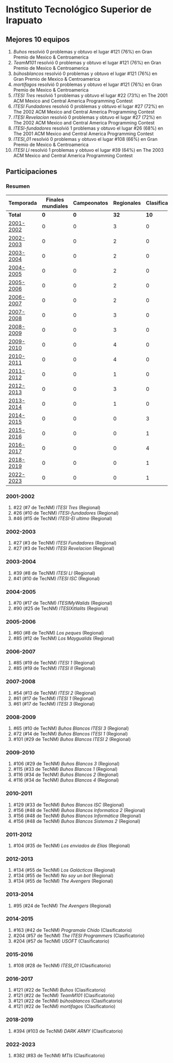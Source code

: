 # Instituto Tecnológico Superior de Irapuato

## Mejores 10 equipos

1. _Buhos_ resolvió 0 problemas y obtuvo el lugar #121 (76%) en Gran Premio de Mexico & Centroamerica
1. _TeamM101_ resolvió 0 problemas y obtuvo el lugar #121 (76%) en Gran Premio de Mexico & Centroamerica
1. _búhosblancos_ resolvió 0 problemas y obtuvo el lugar #121 (76%) en Gran Premio de Mexico & Centroamerica
1. _mortifagos_ resolvió 0 problemas y obtuvo el lugar #121 (76%) en Gran Premio de Mexico & Centroamerica
1. _ITESI Tres_ resolvió 1 problemas y obtuvo el lugar #22 (73%) en The 2001 ACM Mexico and Central America Programming Contest
1. _ITESI Fundadores_ resolvió 0 problemas y obtuvo el lugar #27 (72%) en The 2002 ACM Mexico and Central America Programming Contest
1. _ITESI Revelacion_ resolvió 0 problemas y obtuvo el lugar #27 (72%) en The 2002 ACM Mexico and Central America Programming Contest
1. _ITESI-fundadores_ resolvió 1 problemas y obtuvo el lugar #26 (68%) en The 2001 ACM Mexico and Central America Programming Contest
1. _ITESI_01_ resolvió 0 problemas y obtuvo el lugar #108 (66%) en Gran Premio de Mexico & Centroamerica
1. _ITESI LI_ resolvió 1 problemas y obtuvo el lugar #39 (64%) en The 2003 ACM Mexico and Central America Programming Contest

## Participaciones

### Resumen

| Temporada | Finales mundiales | Campeonatos | Regionales | Clasificatorios | Equipos |
| --- | --- | --- | --- | --- | --- |
| **Total** | **0** | **0** | **32** | **10** | **42** |
| [2001-2002](#2001-2002) | 0 | 0 | 3 | 0 | 3 |
| [2002-2003](#2002-2003) | 0 | 0 | 2 | 0 | 2 |
| [2003-2004](#2003-2004) | 0 | 0 | 2 | 0 | 2 |
| [2004-2005](#2004-2005) | 0 | 0 | 2 | 0 | 2 |
| [2005-2006](#2005-2006) | 0 | 0 | 2 | 0 | 2 |
| [2006-2007](#2006-2007) | 0 | 0 | 2 | 0 | 2 |
| [2007-2008](#2007-2008) | 0 | 0 | 3 | 0 | 3 |
| [2008-2009](#2008-2009) | 0 | 0 | 3 | 0 | 3 |
| [2009-2010](#2009-2010) | 0 | 0 | 4 | 0 | 4 |
| [2010-2011](#2010-2011) | 0 | 0 | 4 | 0 | 4 |
| [2011-2012](#2011-2012) | 0 | 0 | 1 | 0 | 1 |
| [2012-2013](#2012-2013) | 0 | 0 | 3 | 0 | 3 |
| [2013-2014](#2013-2014) | 0 | 0 | 1 | 0 | 1 |
| [2014-2015](#2014-2015) | 0 | 0 | 0 | 3 | 3 |
| [2015-2016](#2015-2016) | 0 | 0 | 0 | 1 | 1 |
| [2016-2017](#2016-2017) | 0 | 0 | 0 | 4 | 4 |
| [2018-2019](#2018-2019) | 0 | 0 | 0 | 1 | 1 |
| [2022-2023](#2022-2023) | 0 | 0 | 0 | 1 | 1 |

### 2001-2002

1. #22 (#7 de TecNM) _ITESI Tres_ (Regional)
1. #26 (#10 de TecNM) _ITESI-fundadores_ (Regional)
1. #46 (#15 de TecNM) _ITESI-El ultimo_ (Regional)

### 2002-2003

1. #27 (#3 de TecNM) _ITESI Fundadores_ (Regional)
1. #27 (#3 de TecNM) _ITESI Revelacion_ (Regional)

### 2003-2004

1. #39 (#8 de TecNM) _ITESI LI_ (Regional)
1. #41 (#10 de TecNM) _ITESI ISC_ (Regional)

### 2004-2005

1. #70 (#17 de TecNM) _ITESIMyWalids_ (Regional)
1. #90 (#25 de TecNM) _ITESIXitlalits_ (Regional)

### 2005-2006

1. #60 (#8 de TecNM) _Los peques_ (Regional)
1. #85 (#12 de TecNM) _Los Maygualids_ (Regional)

### 2006-2007

1. #85 (#19 de TecNM) _ITESI 1_ (Regional)
1. #85 (#19 de TecNM) _ITESI II_ (Regional)

### 2007-2008

1. #54 (#13 de TecNM) _ITESI 2_ (Regional)
1. #61 (#17 de TecNM) _ITESI 1_ (Regional)
1. #61 (#17 de TecNM) _ITESI 3_ (Regional)

### 2008-2009

1. #65 (#10 de TecNM) _Buhos Blancos ITESI 3_ (Regional)
1. #72 (#14 de TecNM) _Buhos Blancos ITESI 1_ (Regional)
1. #101 (#29 de TecNM) _Buhos Blancos ITESI 2_ (Regional)

### 2009-2010

1. #106 (#29 de TecNM) _Buhos Blancos 3_ (Regional)
1. #115 (#33 de TecNM) _Buhos Blancos 1_ (Regional)
1. #116 (#34 de TecNM) _Buhos Blancos 2_ (Regional)
1. #116 (#34 de TecNM) _Buhos Blancos 4_ (Regional)

### 2010-2011

1. #129 (#33 de TecNM) _Buhos Blancos ISC_ (Regional)
1. #156 (#48 de TecNM) _Buhos Blancos Informatica 2_ (Regional)
1. #156 (#48 de TecNM) _Buhos Blancos Informática_ (Regional)
1. #156 (#48 de TecNM) _Buhos Blancos Sistemas 2_ (Regional)

### 2011-2012

1. #104 (#35 de TecNM) _Los enviados de Elias_ (Regional)

### 2012-2013

1. #134 (#55 de TecNM) _Los Galácticos_ (Regional)
1. #134 (#55 de TecNM) _No soy un bot_ (Regional)
1. #134 (#55 de TecNM) _The Avengers_ (Regional)

### 2013-2014

1. #95 (#24 de TecNM) _The Avengers_ (Regional)

### 2014-2015

1. #163 (#42 de TecNM) _Programale Chido_ (Clasificatorio)
1. #204 (#57 de TecNM) _The ITESI Programmers_ (Clasificatorio)
1. #204 (#57 de TecNM) _USOFT_ (Clasificatorio)

### 2015-2016

1. #108 (#28 de TecNM) _ITESI_01_ (Clasificatorio)

### 2016-2017

1. #121 (#22 de TecNM) _Buhos_ (Clasificatorio)
1. #121 (#22 de TecNM) _TeamM101_ (Clasificatorio)
1. #121 (#22 de TecNM) _búhosblancos_ (Clasificatorio)
1. #121 (#22 de TecNM) _mortifagos_ (Clasificatorio)

### 2018-2019

1. #394 (#103 de TecNM) _DARK ARMY_ (Clasificatorio)

### 2022-2023

1. #382 (#83 de TecNM) _MTIs_ (Clasificatorio)



